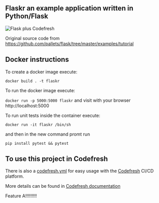 ## Flaskr an example application written in Python/Flask

![Flask plus Codefresh](docker-flask-codefresh.jpg)

Original source code from https://github.com/pallets/flask/tree/master/examples/tutorial

## Docker instructions

To create a docker image execute: 

`docker build . -t flaskr`

To run the docker image execute:

`docker run -p 5000:5000 flaskr` and visit with your browser http://localhost:5000

To run unit tests inside the container execute:

`docker run -it flaskr /bin/sh`

and then in the new command promt run

`pip install pytest && pytest`

## To use this project in Codefresh

There is also a [codefresh.yml](codefresh.yml) for easy usage with the [Codefresh](codefresh.io) CI/CD platform.

More details can be found in [Codefresh documentation](https://codefresh.io/docs/docs/getting-started/create-a-basic-pipeline/)

Feature A!!!!!!!!!
